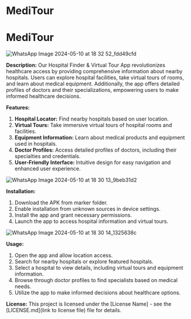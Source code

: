 # MediTour
# MediTour

![WhatsApp Image 2024-05-10 at 18 32 52_fdd49cfd](https://github.com/naynisinghal1008/MediTourAr/assets/132836849/59a279a6-a526-44ea-a7e3-ab29c91f5345)


**Description:**
Our Hospital Finder & Virtual Tour App revolutionizes healthcare access by providing comprehensive information about nearby hospitals. Users can explore hospital facilities, take virtual tours of rooms, and learn about medical equipment. Additionally, the app offers detailed profiles of doctors and their specializations, empowering users to make informed healthcare decisions.

**Features:**
1. **Hospital Locator:** Find nearby hospitals based on user location.
2. **Virtual Tours:** Take immersive virtual tours of hospital rooms and facilities.
3. **Equipment Information:** Learn about medical products and equipment used in hospitals.
4. **Doctor Profiles:** Access detailed profiles of doctors, including their specialties and credentials.
5. **User-Friendly Interface:** Intuitive design for easy navigation and enhanced user experience.


![WhatsApp Image 2024-05-10 at 18 30 13_9beb31d2](https://github.com/naynisinghal1008/MediTourAr/assets/132836849/183e87a5-642e-49ea-b9e9-e15383ac17fa)

**Installation:**
1. Download the APK from marker folder.
2. Enable installation from unknown sources in device settings.
3. Install the app and grant necessary permissions.
4. Launch the app to access hospital information and virtual tours.


![WhatsApp Image 2024-05-10 at 18 30 14_1325638c](https://github.com/naynisinghal1008/MediTourAr/assets/132836849/6a282714-2a3b-4c10-a3f6-4750da227867)

**Usage:**
1. Open the app and allow location access.
2. Search for nearby hospitals or explore featured hospitals.
3. Select a hospital to view details, including virtual tours and equipment information.
4. Browse through doctor profiles to find specialists based on medical needs.
5. Utilize the app to make informed decisions about healthcare options.

**License:**
This project is licensed under the [License Name] - see the [LICENSE.md](link to license file) file for details.

